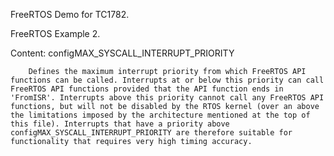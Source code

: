 FreeRTOS Demo for TC1782.

FreeRTOS Example 2.

Content:
        configMAX_SYSCALL_INTERRUPT_PRIORITY

        Defines the maximum interrupt priority from which FreeRTOS API functions can be called. Interrupts at or below this priority can call FreeRTOS API functions provided that the API function ends in 'FromISR'. Interrupts above this priority cannot call any FreeRTOS API functions, but will not be disabled by the RTOS kernel (over an above the limitations imposed by the architecture mentioned at the top of this file). Interrupts that have a priority above configMAX_SYSCALL_INTERRUPT_PRIORITY are therefore suitable for functionality that requires very high timing accuracy.
